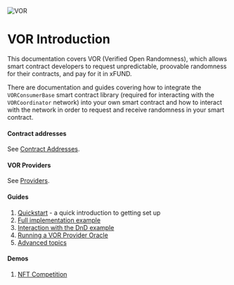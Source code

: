 ![VOR](/assets/img/vor_logo.jpg "VOR")
# VOR Introduction

This documentation covers VOR (Verified Open Randomness), which allows smart contract
developers to request unpredictable, proovable randomness for their contracts, and pay for it in xFUND.

There are documentation and guides covering how to integrate the `VORConsumerBase` smart contract 
library (required for interacting with the `VORCoordinator` network) into your own smart 
contract and how to interact with the network in order to request and receive randomness 
in your smart contract.

#### Contract addresses

See [Contract Addresses](./contracts.md).

#### VOR Providers

See [Providers](./providers.md).

#### Guides

1. [Quickstart](./guide/quickstart.md) - a quick introduction to getting set up
2. [Full implementation example](./guide/implementation.md)
3. [Interaction with the DnD example](./guide/interaction.md)
4. [Running a VOR Provider Oracle](./guide/oracle.md)
5. [Advanced topics](./guide/advanced.md)

#### Demos

1. [NFT Competition](./demos/nft_demo.md)
